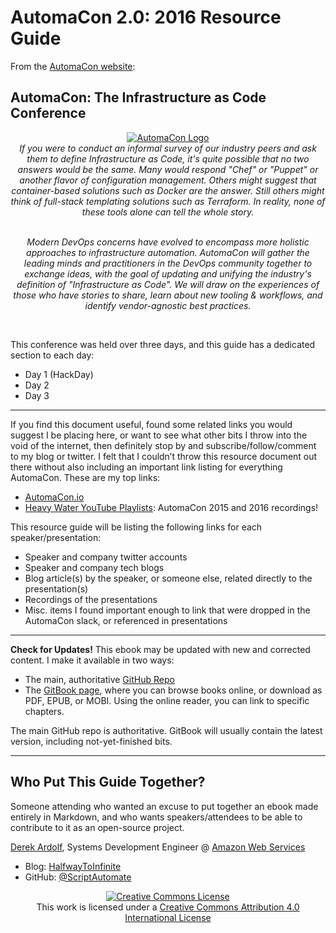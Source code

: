 # AutomaCon 2.0: 2016 Resource Guide

From the [AutomaCon website](http://www.automacon.io/):

## AutomaCon: The Infrastructure as Code Conference

<center><a rel="logo" href="http://www.automacon.io/"><img alt="AutomaCon Logo" style="border-width:0" src="http://www.automacon.io/img/logo-full-color.png" /></a></center>

<center><i>If you were to conduct an informal survey of our industry peers and ask them to define Infrastructure as Code, it's quite possible that no two answers would be the same. Many would respond "Chef" or "Puppet" or another flavor of configuration management. Others might suggest that container-based solutions such as Docker are the answer. Still others might think of full-stack templating solutions such as Terraform. In reality, none of these tools alone can tell the whole story.</br></br>

Modern DevOps concerns have evolved to encompass more holistic approaches to infrastructure automation. AutomaCon will gather the leading minds and practitioners in the DevOps community together to exchange ideas, with the goal of updating and unifying the industry's definition of "Infrastructure as Code". We will draw on the experiences of those who have stories to share, learn about new tooling & workflows, and identify vendor-agnostic best practices.</i></center></br>

This conference was held over three days, and this guide has a dedicated section to each day:
* Day 1 (HackDay)
* Day 2
* Day 3

---

If you find this document useful, found some related links you would suggest I be placing here, or want to see what other bits I throw into the void of the internet, then definitely stop by and subscribe/follow/comment to my blog or twitter.
I felt that I couldn’t throw this resource document out there without also including an important link listing for everything AutomaCon. These are my top links:

* [AutomaCon.io](http://www.automacon.io/)
* [Heavy Water YouTube Playlists](https://www.youtube.com/user/heavywaterops): AutomaCon 2015 and 2016 recordings!

This resource guide will be listing the following links for each speaker/presentation:

* Speaker and company twitter accounts
* Speaker and company tech blogs
* Blog article(s) by the speaker, or someone else, related directly to the presentation(s)
* Recordings of the presentations
* Misc. items I found important enough to link that were dropped in the AutomaCon slack, or referenced in presentations

---

**Check for Updates!** This ebook may be updated with new and corrected content. I make it available in two ways:

* The main, authoritative [GitHub Repo](https://github.com/ScriptAutomate/automacon-2016-resource-guide)
* The [GitBook page](https://www.gitbook.com/book/scriptautomate/automacon-2-0-resource-guide), where you can browse books online, or download as PDF, EPUB, or MOBI. Using the online reader, you can link to specific chapters.

The main GitHub repo is authoritative. GitBook will usually contain the latest version, including not-yet-finished bits.

---

## Who Put This Guide Together?

Someone attending who wanted an excuse to put together an ebook made entirely in Markdown, and who wants speakers/attendees to be able to contribute to it as an open-source project.

[Derek Ardolf](), Systems Development Engineer @ [Amazon Web Services]()

* Blog: [HalfwayToInfinite](https://HalfwayToInfinite.com)
* GitHub: [@ScriptAutomate](https://github.com/scriptautomate)

<center><a rel="license" href="http://creativecommons.org/licenses/by/4.0/"><img alt="Creative Commons License" style="border-width:0" src="https://i.creativecommons.org/l/by/4.0/88x31.png" /></a><br />This work is licensed under a <a rel="license" href="http://creativecommons.org/licenses/by/4.0/">Creative Commons Attribution 4.0 International License</a></center>